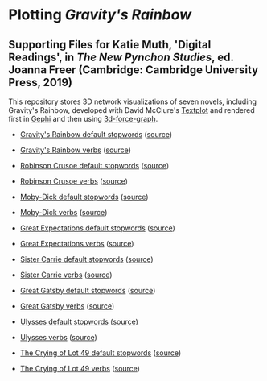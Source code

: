 # Plotting *Gravity's Rainbow*
## Supporting Files for Katie Muth, 'Digital Readings', in *The New Pynchon Studies*, ed. Joanna Freer (Cambridge: Cambridge University Press, 2019)

This repository stores 3D network visualizations of seven novels, including Gravity's Rainbow, developed with David McClure's <a href = "https://github.com/davidmcclure/textplot">Textplot</a> and rendered first in <a href = "https://gephi.org/">Gephi</a> and then using <a href = "https://github.com/vasturiano/3d-force-graph">3d-force-graph</a>. 

* [Gravity's Rainbow default stopwords](https://krmuth.github.io/plot-gr/visualisations/gravitys-rainbow/stopwords/) ([source](https://github.com/krmuth/plot-gr/blob/3d-vis/visualisations/gravitys-rainbow/stopwords/index.html))

* [Gravity's Rainbow verbs](https://krmuth.github.io/plot-gr/visualisations/gravitys-rainbow/verbs/) ([source](https://github.com/krmuth/plot-gr/blob/3d-vis/visualisations/gravitys-rainbow/verbs/index.html))  

* [Robinson Crusoe default stopwords](https://krmuth.github.io/plot-gr/visualisations/crusoe/stopwords/) ([source](https://github.com/krmuth/plot-gr/blob/3d-vis/visualisations/crusoe/stopwords/index.html)) 

* [Robinson Crusoe verbs](https://krmuth.github.io/plot-gr/visualisations/crusoe/verbs/) ([source](https://github.com/krmuth/plot-gr/blob/3d-vis/visualisations/crusoe/verbs/index.html)) 

* [Moby-Dick default stopwords](https://krmuth.github.io/plot-gr/visualisations/moby-dick/stopwords/) ([source](https://github.com/krmuth/plot-gr/blob/3d-vis/visualisations/moby-dick/stopwords/index.html)) 

* [Moby-Dick verbs](https://krmuth.github.io/plot-gr/visualisations/moby-dick/verbs/) ([source](https://github.com/krmuth/plot-gr/blob/3d-vis/visualisations/moby-dick/verbs/index.html)) 

* [Great Expectations default stopwords](https://krmuth.github.io/plot-gr/visualisations/great-expectations/stopwords/) ([source](https://github.com/krmuth/plot-gr/blob/3d-vis/visualisations/great-expectations/stopwords/index.html)) 

* [Great Expectations verbs](https://krmuth.github.io/plot-gr/visualisations/great-expectations/verbs/) ([source](https://github.com/krmuth/plot-gr/blob/3d-vis/visualisations/great-expectations/verbs/index.html)) 

* [Sister Carrie default stopwords](https://krmuth.github.io/plot-gr/visualisations/sister-carrie/stopwords/) ([source](https://github.com/krmuth/plot-gr/blob/3d-vis/visualisations/sister-carrie/stopwords/index.html)) 

* [Sister Carrie verbs](https://krmuth.github.io/plot-gr/visualisations/sister-carrie/verbs/) ([source](https://github.com/krmuth/plot-gr/blob/3d-vis/visualisations/sister-carrie/verbs/index.html)) 

* [Great Gatsby default stopwords](https://krmuth.github.io/plot-gr/visualisations/gatsby/stopwords/) ([source](https://github.com/krmuth/plot-gr/blob/3d-vis/visualisations/gatsby/stopwords/index.html)) 

* [Great Gatsby verbs](https://krmuth.github.io/plot-gr/visualisations/gatsby/verbs/) ([source](https://github.com/krmuth/plot-gr/blob/3d-vis/visualisations/gatsby/verbs/index.html)) 

* [Ulysses default stopwords](https://krmuth.github.io/plot-gr/visualisations/ulysses/stopwords/) ([source](https://github.com/krmuth/plot-gr/blob/3d-vis/visualisations/ulysses/stopwords/index.html)) 

* [Ulysses verbs](https://krmuth.github.io/plot-gr/visualisations/ulysses/verbs/) ([source](https://github.com/krmuth/plot-gr/blob/3d-vis/visualisations/ulysses/verbs/index.html)) 

* [The Crying of Lot 49 default stopwords](https://krmuth.github.io/plot-gr/visualisations/lot-49/stopwords/) ([source](https://github.com/krmuth/plot-gr/blob/3d-vis/visualisations/lot-49/stopwords/index.html)) 

* [The Crying of Lot 49 verbs](https://krmuth.github.io/plot-gr/visualisations/lot-49/verbs/) ([source](https://github.com/krmuth/plot-gr/blob/3d-vis/visualisations/lot-49/verbs/index.html)) 

